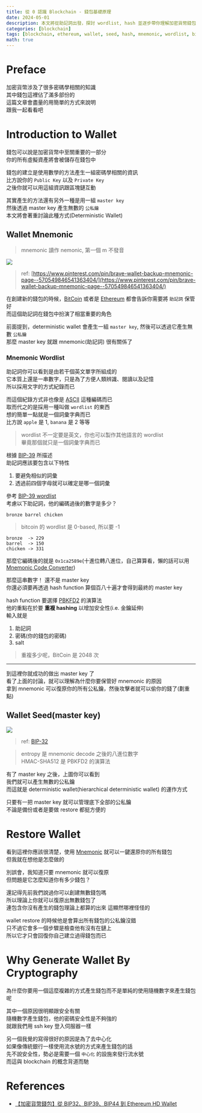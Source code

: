 ```yaml
---
title: 從 0 認識 Blockchain - 錢包基礎原理
date: 2024-05-01
description: 本文將從助記詞出發，探討 wordlist, hash 並逐步帶你理解加密貨幣錢包運作的基礎原理
categories: [blockchain]
tags: [blockchain, ethereum, wallet, seed, hash, mnemonic, wordlist, bitcoin, master key, hierarchical deterministic wallet, deterministic wallet]
math: true
---
```


# Preface
加密貨幣涉及了很多密碼學相關的知識\
其中錢包這裡佔了滿多部份的\
這篇文章會盡量的用簡單的方式來說明\
跟我一起看看吧

# Introduction to Wallet
錢包可以說是加密貨幣中至關重要的一部分\
你的所有虛擬資產將會被儲存在錢包中

錢包的建立是使用數學的方法產生一組密碼學相關的資訊\
比方說你的 `Public Key` 以及 `Private Key`\
之後你就可以用這組資訊跟區塊鏈互動

其實產生的方法還有另外一種是用一組 `master key`\
然後透過 master key 產生無數的 `公私鑰`\
本文將會著重討論此種方式(Deterministic Wallet)

## Wallet Mnemonic
> mnemonic 讀作 nemonic, 第一個 m 不發音

![](https://i.pinimg.com/originals/11/9f/cd/119fcd6f215892ebc952e7befb7ad850.png)
> ref: [https://www.pinterest.com/pin/brave-wallet-backup-mnemonic-page--570549846541363404/](https://www.pinterest.com/pin/brave-wallet-backup-mnemonic-page--570549846541363404/)

在創建新的錢包的時候，[BitCoin](https://bitcoin.org/en/) 或者是 [Ethereum](https://ethereum.org/en/) 都會告訴你需要將 `助記詞` 保管好\
而這個助記詞在錢包中扮演了相當重要的角色

前面提到，deterministic wallet 會產生一組 `master key`, 然後可以透過它產生無數 `公私鑰`\
那麼 master key 就跟 mnemonic(助記詞) 很有關係了

### Mnemonic Wordlist
助記詞你可以看到是由若干個英文單字所組成的\
它本質上還是一串數字，只是為了方便人類辨識、閱讀以及記憶\
所以採用文字的方式紀錄而已

而這個紀錄方式非也像是 [ASCII](https://en.wikipedia.org/wiki/ASCII) 這種編碼而已\
取而代之的是採用一種叫做 `wordlist` 的東西\
想的簡單一點就是一個詞彙字典而已\
比方說 `apple` 是 1, `banana` 是 2 等等

> wordlist 不一定要是英文，你也可以製作其他語言的 wordlist\
> 畢竟那個就只是一個詞彙字典而已

根據 [BIP-39](https://github.com/bitcoin/bips/blob/master/bip-0039.mediawiki) 所描述\
助記詞應該要包含以下特性
1. 要避免相似的詞彙
2. 透過前四個字母就可以確定是哪一個詞彙

參考 [BIP-39 wordlist](https://github.com/bitcoin/bips/blob/master/bip-0039/english.txt)\
考慮以下助記詞，他的編碼過後的數字是多少？
```
bronze barrel chicken
```

> bitcoin 的 wordlist 是 0-based, 所以要 -1

```
bronze  -> 229
barrel  -> 150
chicken -> 331
```

那麼它編碼後的就是 `0x1ca2589e`(十進位轉八進位，自己算算看，懶的話可以用 [Mnemonic Code Converter](https://iancoleman.io/bip39/))

那麼這串數字！ 還不是 master key\
你還必須要再透過 hash function 算個百八十遍才會得到最終的 master key

hash function 要選擇 [PBKFD2](https://zh.wikipedia.org/zh-tw/PBKDF2) 的演算法\
他的重點在於要 **重複 hashing** 以增加安全性(i.e. 金鑰延伸)\
輸入就是
1. 助記詞
2. 密碼(你的錢包的密碼)
3. salt

> 重複多少呢，BitCoin 是 2048 次

<hr>

到這裡你就成功的做出 master key 了\
看了上面的討論，就可以理解為什麼你要保管好 mnemonic 的原因\
拿到 mnemonic 可以復原你的所有公私鑰，然後攻擊者就可以偷你的錢了(劃重點)

## Wallet Seed(master key)
![](https://github.com/bitcoin/bips/raw/master/bip-0032/derivation.png)
> ref: [BIP-32](https://github.com/bitcoin/bips/blob/master/bip-0032.mediawiki)

> entropy 是 mnemonic decode 之後的八進位數字\
> HMAC-SHA512 是 PBKFD2 的演算法

有了 master key 之後，上圖你可以看到\
我們就可以產生無數的公私鑰\
而這就是 deterministic wallet(hierarchical deterministic wallet) 的運作方式

只要有一把 master key 就可以管理底下全部的公私鑰\
不論是備份或者是要做 restore 都挺方便的

# Restore Wallet
看到這裡你應該很清楚，使用 [Mnemonic](#wallet-mnemonic) 就可以一鍵還原你的所有錢包\
但我就在想他是怎麼做的

別誤會，我知道只要 mnemonic 就可以復原\
但問題是它怎麼知道你有多少錢包？

還記得先前我們說過你可以創建無數錢包嗎\
所以理論上你就可以復原出無數錢包了\
連包含你沒有產生的錢包理論上都算的出來 這顯然哪裡怪怪的

wallet restore 的時候他是會算出所有錢包的公私鑰沒錯\
只不過它會多一個步驟是檢查他有沒有在鏈上\
所以它才只會回復你自己建立過得錢包而已

# Why Generate Wallet By Cryptography
為什麼你要用一個這麼複雜的方式產生錢包而不是單純的使用隨機數字來產生錢包呢

其中一個原因很明顯跟安全有關\
隨機數字產生錢包，他的密碼安全性是不夠強的\
就跟我們用 ssh key 登入伺服器一樣

另一個我覺的寫得很好的原因是為了去中心化\
如果像傳統銀行一樣使用流水號的方式來產生錢包的話\
先不說安全性，勢必是需要一個 `中心化` 的設施來發行流水號\
而這與 blockchain 的概念背道而馳

# References
+ [【加密貨幣錢包】從 BIP32、BIP39、BIP44 到 Ethereum HD Wallet](https://medium.com/taipei-ethereum-meetup/%E8%99%9B%E6%93%AC%E8%B2%A8%E5%B9%A3%E9%8C%A2%E5%8C%85-%E5%BE%9E-bip32-bip39-bip44-%E5%88%B0-ethereum-hd-%EF%BD%97allet-a40b1c87c1f7)
